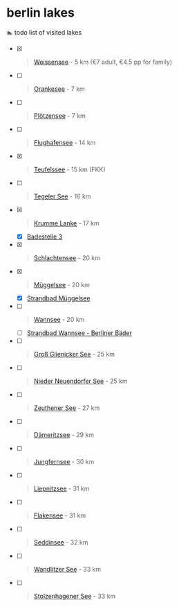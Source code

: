 # berlin lakes

🏊 todo list of visited lakes

- [x] > [Weissensee](https://goo.gl/maps/8ohA3zfJ7f3wu66N6) - 5 km (€7 adult, €4.5 pp for family)
- [ ] > [Orankesee](https://goo.gl/maps/Hr4fQPi17UFpUekJ7) - 7 km
- [ ] > [Plötzensee](https://www.google.com/maps/place/Plötzensee) - 7 km
- [ ] > [Flughafensee](https://goo.gl/maps/YzXrG8znnuBJdoCp7) - 14 km
- [x] > [Teufelssee](https://goo.gl/maps/2Kmj42DcqkxccGJp7) - 15 km (FKK)
- [ ] > [Tegeler See](https://www.google.com/maps/place/Tegeler+See) - 16 km
- [x] > [Krumme Lanke](https://www.google.com/maps/place/Krumme+Lanke) - 17 km
  - [x] [Badestelle 3](https://goo.gl/maps/QZiJ8TcG2NC2eZ557)
- [x] > [Schlachtensee](https://goo.gl/maps/hGyiYYGq1SQnPnhG7) - 20 km
- [x] > [Müggelsee](https://www.google.com/maps/place/Müggelsee) - 20 km
  - [x] [Strandbad Müggelsee](https://goo.gl/maps/MyRJy3UURkveUmKB6)
- [ ] > [Wannsee](https://www.google.com/maps/place/Großer+Wannsee) - 20 km
  - [ ] [Strandbad Wannsee - Berliner Bäder](https://goo.gl/maps/6RmuVCaKCT8JMfBdA)
- [ ] > [Groß Glienicker See](https://www.google.com/maps/place/Groß+Glienicker+See) - 25 km
- [ ] > [Nieder Neuendorfer See](https://goo.gl/maps/KP64R1Xw4ctb6CtA7) - 25 km
- [ ] > [Zeuthener See](https://goo.gl/maps/9PLNiUrqmbyYJYg77) - 27 km
- [ ] > [Dämeritzsee](https://goo.gl/maps/4ezMUFaZ6vJ2BLNw9) - 29 km
- [ ] > [Jungfernsee](https://www.google.com/maps/place/Jungfernsee) - 30 km
- [ ] > [Liepnitzsee](https://goo.gl/maps/YsgpyEU8WZhbQMjq8) - 31 km
- [ ] > [Flakensee](https://goo.gl/maps/6qebmxma6atwJMAEA) - 31 km
- [ ] > [Seddinsee](https://www.google.com/maps/place/Seddinsee) - 32 km
- [ ] > [Wandlitzer See](https://maps.app.goo.gl/52KoFe9KUuo3UXMa9) - 33 km
- [ ] > [Stolzenhagener See](https://maps.app.goo.gl/8wNyC9SgPCk6prn9A) - 33 km
